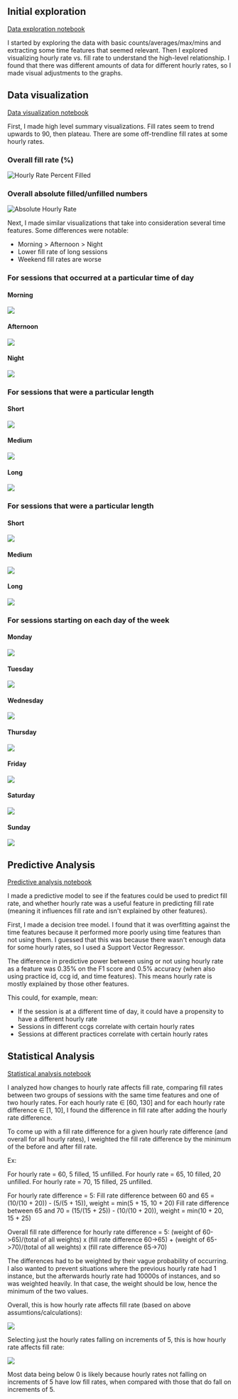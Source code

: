 ## Initial exploration

[Data exploration notebook](hourly_explore.ipynb)

I started by exploring the data with basic counts/averages/max/mins and extracting some time features that seemed relevant. Then I explored visualizing hourly rate vs. fill rate to understand the high-level relationship. I found that there was different amounts of data for different hourly rates, so I made visual adjustments to the graphs.

## Data visualization

[Data visualization notebook](hourly_visualization.ipynb)

First, I made high level summary visualizations. Fill rates seem to trend upwards to 90, then plateau. There are some off-trendline fill rates at some hourly rates.

### Overall fill rate (%)

![Hourly Rate Percent Filled](hourly_rate_filled_unfilled_pct.png)

### Overall absolute filled/unfilled numbers

![Absolute Hourly Rate](hourly_rate_filled_unfilled_absolute.png)

Next, I made similar visualizations that take into consideration several time features. Some differences were notable:

* Morning > Afternoon > Night
* Lower fill rate of long sessions
* Weekend fill rates are worse

### For sessions that occurred at a particular time of day

#### Morning

![](hourly_rate_morning.png)

#### Afternoon

![](hourly_rate_afternoon.png)

#### Night

![](hourly_rate_night.png)

### For sessions that were a particular length

#### Short

![](hourly_rate_short.png)

#### Medium

![](hourly_rate_medium.png)

#### Long

![](hourly_rate_long.png)

### For sessions that were a particular length

#### Short

![](hourly_rate_short.png)

#### Medium

![](hourly_rate_medium.png)

#### Long

![](hourly_rate_long.png)

### For sessions starting on each day of the week

#### Monday 

![](hourly_rate_monday.png)

#### Tuesday

![](hourly_rate_tuesday.png)

#### Wednesday

![](hourly_rate_wednesday.png)

#### Thursday

![](hourly_rate_thursday.png)

#### Friday

![](hourly_rate_friday.png)

#### Saturday

![](hourly_rate_saturday.png)

#### Sunday

![](hourly_rate_sunday.png)

## Predictive Analysis

[Predictive analysis notebook](hourly_predictive_analysis.ipynb)

I made a predictive model to see if the features could be used to predict fill rate, and whether hourly rate was a useful feature in predicting fill rate (meaning it influences fill rate and isn't explained by other features).

First, I made a decision tree model. I found that it was overfitting against the time features because it performed more poorly using time features than not using them. I guessed that this was because there wasn't enough data for some hourly rates, so I used a Support Vector Regressor.

The difference in predictive power between using or not using hourly rate as a feature was 0.35% on the F1 score and 0.5% accuracy (when also using practice id, ccg id, and time features). This means hourly rate is mostly explained by those other features.

This could, for example, mean:

* If the session is at a different time of day, it could have a propensity to have a different hourly rate
* Sessions in different ccgs correlate with certain hourly rates
* Sessions at different practices correlate with certain hourly rates

## Statistical Analysis

[Statistical analysis notebook](hourly_variables_analysis.ipynb)

I analyzed how changes to hourly rate affects fill rate, comparing fill rates between two groups of sessions with the same time features and one of two hourly rates. For each hourly rate ∈ [60, 130] and for each hourly rate difference ∈ [1, 10], I found the difference in fill rate after adding the hourly rate difference.
 
To come up with a fill rate difference for a given hourly rate difference (and overall for all hourly rates), I weighted the fill rate difference by the minimum of the before and after fill rate.

Ex:

For hourly rate = 60, 5 filled, 15 unfilled.
For hourly rate = 65, 10 filled, 20 unfilled.
For hourly rate = 70, 15 filled, 25 unfilled.

For hourly rate difference = 5:
Fill rate difference between 60 and 65 = (10/(10 + 20)) - (5/(5 + 15)), weight = min(5 + 15, 10 + 20)
Fill rate difference between 65 and 70 = (15/(15 + 25)) - (10/(10 + 20)), weight = min(10 + 20, 15 + 25)

Overall fill rate difference for hourly rate difference = 5:
(weight of 60->65)/(total of all weights) x (fill rate difference 60->65) +
(weight of 65->70)/(total of all weights) x (fill rate difference 65->70)

The differences had to be weighted by their vague probability of occurring. I also wanted to prevent situations where the previous hourly rate had 1 instance, but the afterwards hourly rate had 10000s of instances, and so was weighted heavily. In that case, the weight should be low, hence the minimum of the two values.
 
Overall, this is how hourly rate affects fill rate (based on above assumtions/calculations):

![](overall_delta.png)


Selecting just the hourly rates falling on increments of 5, this is how hourly rate affects fill rate:

![](increments_of_5_delta.png)

Most data being below 0 is likely because hourly rates not falling on increments of 5 have low fill rates, when compared with those that do fall on increments of 5.
